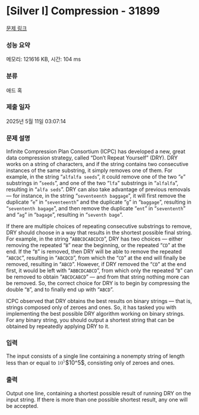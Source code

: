 # [Silver I] Compression - 31899 

[문제 링크](https://www.acmicpc.net/problem/31899) 

### 성능 요약

메모리: 121616 KB, 시간: 104 ms

### 분류

애드 혹

### 제출 일자

2025년 5월 11일 03:07:14

### 문제 설명

<p>Infinite Compression Plan Consortium (ICPC) has developed a new, great data compression strategy, called “Don’t Repeat Yourself” (DRY). DRY works on a string of characters, and if the string contains two consecutive instances of the same substring, it simply removes one of them. For example, in the string “<code>alfalfa seeds</code>”, it could remove one of the two “<code>e</code>” substrings in “<code>seeds</code>”, and one of the two “<code>lfa</code>” substrings in “<code>alfalfa</code>”, resulting in “<code>alfa seds</code>”. DRY can also take advantage of previous removals — for instance, in the string “<code>seventeenth baggage</code>”, it will first remove the duplicate “<code>e</code>” in “<code>seventeenth</code>” and the duplicate “<code>g</code>” in “<code>baggage</code>”, resulting in “<code>sevententh bagage</code>”, and then remove the duplicate “<code>ent</code>” in “<code>sevententh</code>” and “<code>ag</code>” in “<code>bagage</code>”, resulting in “<code>seventh bage</code>”.</p>

<p>If there are multiple choices of repeating consecutive substrings to remove, DRY should choose in a way that results in the shortest possible final string. For example, in the string “<code>ABBCDCABCDCD</code>”, DRY has two choices — either removing the repeated “<code>B</code>” near the beginning, or the repeated “<code>CD</code>” at the end. If the “<code>B</code>” is removed, then DRY will be able to remove the repeated “<code>ABCDC</code>”, resulting in “<code>ABCDCD</code>”, from which the “<code>CD</code>” at the end will finally be removed, resulting in “<code>ABCD</code>”. However, if DRY removed the “<code>CD</code>” at the end first, it would be left with “<code>ABBCDCABCD</code>”, from which only the repeated “<code>B</code>” can be removed to obtain “<code>ABCDCABCD</code>” — and from that string nothing more can be removed. So, the correct choice for DRY is to begin by compressing the double “<code>B</code>”, and to finally end up with “<code>ABCD</code>”.</p>

<p>ICPC observed that DRY obtains the best results on binary strings — that is, strings composed only of zeroes and ones. So, it has tasked you with implementing the best possible DRY algorithm working on binary strings. For any binary string, you should output a shortest string that can be obtained by repeatedly applying DRY to it.</p>

### 입력 

 <p>The input consists of a single line containing a nonempty string of length less than or equal to <mjx-container class="MathJax" jax="CHTML" style="font-size: 109%; position: relative;"><mjx-math class="MJX-TEX" aria-hidden="true"><mjx-msup><mjx-mn class="mjx-n"><mjx-c class="mjx-c31"></mjx-c><mjx-c class="mjx-c30"></mjx-c></mjx-mn><mjx-script style="vertical-align: 0.393em;"><mjx-mn class="mjx-n" size="s"><mjx-c class="mjx-c35"></mjx-c></mjx-mn></mjx-script></mjx-msup></mjx-math><mjx-assistive-mml unselectable="on" display="inline"><math xmlns="http://www.w3.org/1998/Math/MathML"><msup><mn>10</mn><mn>5</mn></msup></math></mjx-assistive-mml><span aria-hidden="true" class="no-mathjax mjx-copytext">$10^5$</span></mjx-container>, consisting only of zeroes and ones.</p>

### 출력 

 <p>Output one line, containing a shortest possible result of running DRY on the input string. If there is more than one possible shortest result, any one will be accepted.</p>

